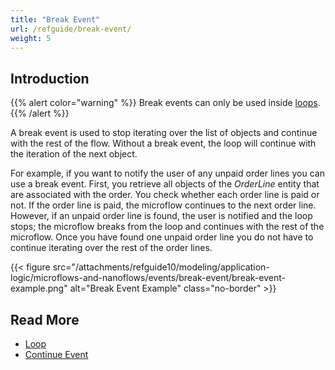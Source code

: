 ```yaml
---
title: "Break Event"
url: /refguide/break-event/
weight: 5
---
```


## Introduction

{{% alert color="warning" %}}
Break events can only be used inside [loops](/refguide/loop/).
{{% /alert %}}

A break event is used to stop iterating over the list of objects and continue with the rest of the flow. Without a break event, the loop will continue with the iteration of the next object.

For example, if you want to notify the user of any unpaid order lines you can use a break event. First, you retrieve all objects of the *OrderLine* entity that are associated with the order. You check whether each order line is paid or not. If the order line is paid, the microflow continues to the next order line. However, if an unpaid order line is found, the user is notified and the loop stops; the microflow breaks from the loop and continues with the rest of the microflow. Once you have found one unpaid order line you do not have to continue iterating over the rest of the order lines.

{{< figure src="/attachments/refguide10/modeling/application-logic/microflows-and-nanoflows/events/break-event/break-event-example.png" alt="Break Event Example" class="no-border" >}}

## Read More

* [Loop](/refguide/loop/)
* [Continue Event](/refguide/continue-event/)
